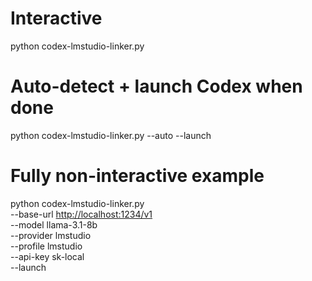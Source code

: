 # Interactive

python codex-lmstudio-linker.py

# Auto-detect + launch Codex when done

python codex-lmstudio-linker.py --auto --launch

# Fully non-interactive example

python codex-lmstudio-linker.py \
  --base-url <http://localhost:1234/v1> \
  --model llama-3.1-8b \
  --provider lmstudio \
  --profile lmstudio \
  --api-key sk-local \
  --launch
